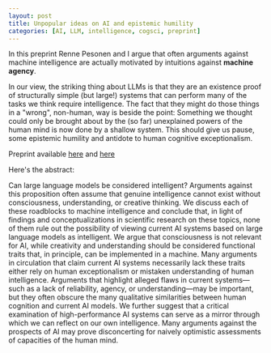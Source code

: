```yaml
---
layout: post
title: Unpopular ideas on AI and epistemic humility
categories: [AI, LLM, intelligence, cogsci, preprint]
---
```

In this preprint Renne Pesonen and I argue that often arguments against machine intelligence are actually motivated by intuitions against **machine agency**.

In our view, the striking thing about LLMs is that they are an existence proof of structurally simple (but large!) systems that can perform many of the tasks we think require intelligence. The fact that they might do those things in a "wrong", non-human, way is beside the point: Something we thought could only be brought about by the (so far) unexplained powers of the human mind is now done by a shallow system. This should give us pause, some epistemic humility and antidote to human cognitive exceptionalism.

Preprint available [here](https://osf.io/preprints/osf/er8dg_v1) and [here](https://philarchive.org/rec/PESWYP)
<!--more-->

Here's the abstract:

Can large language models be considered intelligent? Arguments against this proposition often assume that genuine intelligence cannot exist without consciousness, understanding, or creative thinking. We discuss each of these roadblocks to machine intelligence and conclude that, in light of findings and conceptualizations in scientific research on these topics, none of them rule out the possibility of viewing current AI systems based on large language models as intelligent. We argue that consciousness is not relevant for AI, while creativity and understanding should be considered functional traits that, in principle, can be implemented in a machine. Many arguments in circulation that claim current AI systems necessarily lack these traits either rely on human exceptionalism or mistaken understanding of human intelligence. Arguments that highlight alleged flaws in current systems—such as a lack of reliability, agency, or understanding—may be important, but they often obscure the many qualitative similarities between human cognition and current AI models. We further suggest that a critical examination of high-performance AI systems can serve as a mirror through which we can reflect on our own intelligence. Many arguments against the prospects of AI may prove disconcerting for naively optimistic assessments of capacities of the human mind.